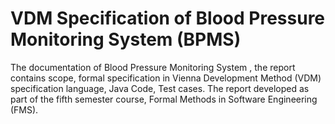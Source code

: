 # VDM Specification of Blood Pressure Monitoring System (BPMS)
The documentation of Blood Pressure Monitoring System , the report contains scope, formal specification in Vienna Development Method (VDM) specification language, Java Code, Test cases.
The report developed as part of the fifth semester course, Formal Methods in Software Engineering (FMS).
